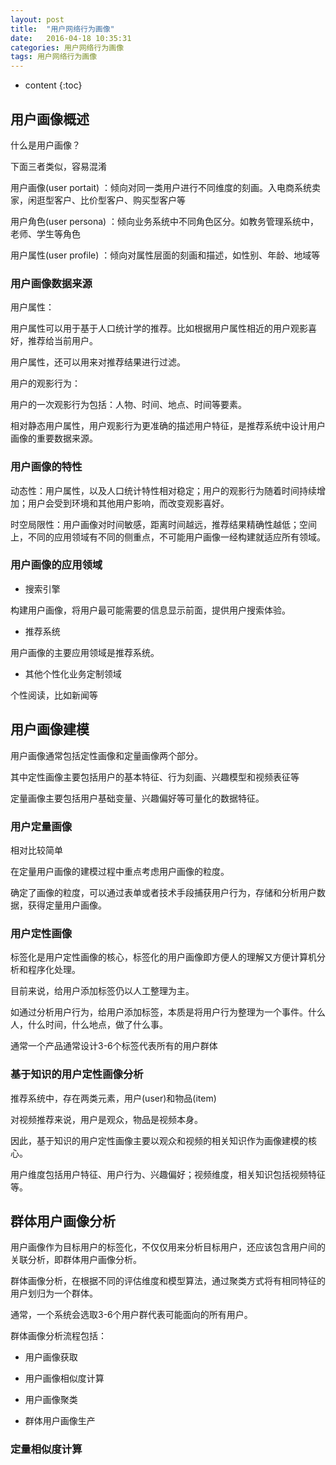```yaml
---
layout: post
title:  "用户网络行为画像"
date:   2016-04-18 10:35:31
categories: 用户网络行为画像
tags: 用户网络行为画像
---
```


* content
{:toc}


## 用户画像概述

什么是用户画像？

下面三者类似，容易混淆

用户画像(user portait) ：倾向对同一类用户进行不同维度的刻画。入电商系统卖家，闲逛型客户、比价型客户、购买型客户等

用户角色(user persona) ：倾向业务系统中不同角色区分。如教务管理系统中，老师、学生等角色

用户属性(user profile) ：倾向对属性层面的刻画和描述，如性别、年龄、地域等

### 用户画像数据来源

用户属性：

用户属性可以用于基于人口统计学的推荐。比如根据用户属性相近的用户观影喜好，推荐给当前用户。

用户属性，还可以用来对推荐结果进行过滤。

用户的观影行为：

用户的一次观影行为包括：人物、时间、地点、时间等要素。

相对静态用户属性，用户观影行为更准确的描述用户特征，是推荐系统中设计用户画像的重要数据来源。

### 用户画像的特性

动态性：用户属性，以及人口统计特性相对稳定；用户的观影行为随着时间持续增加；用户会受到环境和其他用户影响，而改变观影喜好。

时空局限性：用户画像对时间敏感，距离时间越远，推荐结果精确性越低；空间上，不同的应用领域有不同的侧重点，不可能用户画像一经构建就适应所有领域。

### 用户画像的应用领域

* 搜索引擎

构建用户画像，将用户最可能需要的信息显示前面，提供用户搜索体验。

* 推荐系统

用户画像的主要应用领域是推荐系统。

* 其他个性化业务定制领域

个性阅读，比如新闻等


## 用户画像建模

用户画像通常包括定性画像和定量画像两个部分。

其中定性画像主要包括用户的基本特征、行为刻画、兴趣模型和视频表征等

定量画像主要包括用户基础变量、兴趣偏好等可量化的数据特征。

### 用户定量画像

相对比较简单

在定量用户画像的建模过程中重点考虑用户画像的粒度。

确定了画像的粒度，可以通过表单或者技术手段捕获用户行为，存储和分析用户数据，获得定量用户画像。

### 用户定性画像

标签化是用户定性画像的核心，标签化的用户画像即方便人的理解又方便计算机分析和程序化处理。

目前来说，给用户添加标签仍以人工整理为主。

如通过分析用户行为，给用户添加标签，本质是将用户行为整理为一个事件。什么人，什么时间，什么地点，做了什么事。

通常一个产品通常设计3-6个标签代表所有的用户群体

### 基于知识的用户定性画像分析

推荐系统中，存在两类元素，用户(user)和物品(item)

对视频推荐来说，用户是观众，物品是视频本身。

因此，基于知识的用户定性画像主要以观众和视频的相关知识作为画像建模的核心。

用户维度包括用户特征、用户行为、兴趣偏好；视频维度，相关知识包括视频特征等。


## 群体用户画像分析

用户画像作为目标用户的标签化，不仅仅用来分析目标用户，还应该包含用户间的关联分析，即群体用户画像分析。

群体画像分析，在根据不同的评估维度和模型算法，通过聚类方式将有相同特征的用户划归为一个群体。

通常，一个系统会选取3-6个用户群代表可能面向的所有用户。


群体画像分析流程包括：

* 用户画像获取

* 用户画像相似度计算

* 用户画像聚类

* 群体用户画像生产

### 定量相似度计算



